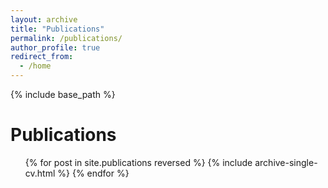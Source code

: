 ```yaml
---
layout: archive
title: "Publications"
permalink: /publications/
author_profile: true
redirect_from:
  - /home
---
```


{% include base_path %}

Publications
======
  <ul>{% for post in site.publications reversed %}
    {% include archive-single-cv.html %}
  {% endfor %}</ul>
